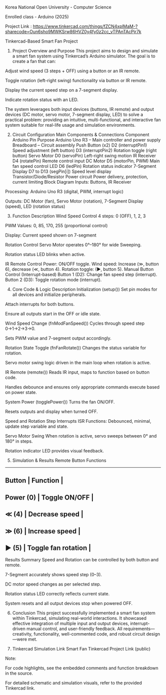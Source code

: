 Korea National Open University - Computer Science

Enrolled class - Arduino (2025)

Project Link : https://www.tinkercad.com/things/fZCN4xplMaM-?sharecode=Oun6sho9MWKSrw86HVZ0y4fy0z2cc_yTPAnTAcPjr7k 

Tinkercad-Based Smart Fan Project

1. Project Overview and Purpose
This project aims to design and simulate a smart fan system using Tinkercad’s Arduino simulator. The goal is to create a fan that can:

Adjust wind speed (3 steps + OFF) using a button or an IR remote.

Toggle rotation (left-right swing) functionality via button or IR remote.

Display the current speed step on a 7-segment display.

Indicate rotation status with an LED.

The system leverages both input devices (buttons, IR remote) and output devices (DC motor, servo motor, 7-segment display, LED) to solve a practical problem: providing an intuitive, multi-functional, and interactive fan system suitable for real-life usage and simulation environments.

2. Circuit Configuration
Main Components & Connections
Component	Arduino Pin	Purpose
Arduino Uno R3	–	Main controller and power supply
Breadboard	–	Circuit assembly
Push Button (x2)	D2 (interruptPin1)	Speed adjustment (left button)
D3 (interruptPin2)	Rotation toggle (right button)
Servo Motor	D0 (servoPin)	Left-right swing motion
IR Receiver	D4 (rotatePin)	Remote control input
DC Motor	D5 (motorPin, PWM)	Main fan speed control
LED	D6 (ledPin)	Rotation status indicator
7-Segment Display	D7 to D13 (segPin[i])	Speed level display
Transistor/Diode/Resistor	Power circuit	Power delivery, protection, current limiting
Block Diagram
Inputs: Buttons, IR Receiver

Processing: Arduino Uno R3 (digital, PWM, interrupt logic)

Outputs: DC Motor (fan), Servo Motor (rotation), 7-Segment Display (speed), LED (rotation status)

3. Function Description
Wind Speed Control
4 steps: 0 (OFF), 1, 2, 3

PWM Values: 0, 85, 170, 255 (proportional control)

Display: Current speed shown on 7-segment

Rotation Control
Servo Motor operates 0°–180° for wide Sweeping.

Rotation status LED blinks when active.

IR Remote Control
Power: ON/OFF toggle.
Wind speed: Increase (≫, button 6), decrease (≪, button 4).
Rotation toggle: (▶, button 5).
Manual Button Control (Interrupt-based)
Button 1 (D2): Change fan speed step (interrupt).
Button 2 (D3): Toggle rotation mode (interrupt).

4. Core Code & Logic Description
Initialization (setup())
Set pin modes for all devices and initialize peripherals.

Attach interrupts for both buttons.

Ensure all outputs start in the OFF or idle state.

Wind Speed Change (fnModFanSpeed())
Cycles through speed step 0→1→2→3→0.

Sets PWM value and 7-segment output accordingly.

Rotation State Toggle (fnFanRotate())
Changes the status variable for rotation.

Servo motor swing logic driven in the main loop when rotation is active.

IR Remote (remote())
Reads IR input, maps to function based on button code.

Handles debounce and ensures only appropriate commands execute based on power state.

System Power (togglePower())
Turns the fan ON/OFF.

Resets outputs and display when turned OFF.

Speed and Rotation Step Interrupts
ISR Functions: Debounced, minimal, update step variable and state.

Servo Motor Swing
When rotation is active, servo sweeps between 0° and 180° in steps.

Rotation indicator LED provides visual feedback.

5. Simulation & Results
Remote Button Functions
-----------------------------------
 Button	  |    Function           |
-----------------------------------
Power (0)	|  Toggle ON/OFF        |
-----------------------------------  
≪ (4)	  |  Decrease speed       |
-----------------------------------
≫ (6)	  |  Increase speed       |
-----------------------------------
▶ (5)	  |  Toggle fan rotation  |
----------------------------------

Results Summary
Speed and Rotation can be controlled by both button and remote.

7-Segment accurately shows speed step (0–3).

DC motor speed changes as per selected step.

Rotation status LED correctly reflects current state.

System resets and all output devices stop when powered OFF.

6. Conclusion
This project successfully implemented a smart fan system within Tinkercad, simulating real-world interactions. It showcased effective integration of multiple input and output devices, interrupt-driven manual control, and user-friendly feedback. All requirements—creativity, functionality, well-commented code, and robust circuit design—were met.

7. Tinkercad Simulation Link
Smart Fan Tinkercad Project Link (public)

Note:

For code highlights, see the embedded comments and function breakdown in the source.

For detailed schematic and simulation visuals, refer to the provided Tinkercad link.
